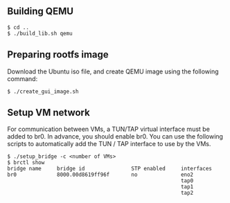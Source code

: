 Building QEMU
-------------

    $ cd ..
    $ ./build_lib.sh qemu


Preparing rootfs image
----------------------

Download the Ubuntu iso file, and create QEMU image using the following command:

    $ ./create_gui_image.sh


Setup VM network
------------------

For communication between VMs, a TUN/TAP virtual interface must be added to br0.
In advance, you should enable br0.
You can use the following scripts to automatically add the TUN / TAP interface to use by the VMs.

    $ ./setup_bridge -c <number of VMs>
    $ brctl show
    bridge name     bridge id               STP enabled     interfaces
    br0             8000.00d8619ff96f       no              eno2
                                                            tap0
                                                            tap1
                                                            tap2
